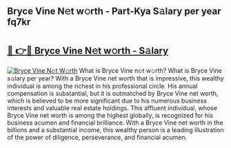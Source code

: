 ## Bryce Vine N𝚎t w𝚘rth - Part-Kya S𝚊lary per year fq7kr

# <h2><a href="http://gc0oer.nevu.top/?p=Bryce+Vine">🔗 👉🔴 Bryce Vine N𝚎t w𝚘rth - S𝚊lary</a></h2>

[![Bryce Vine N𝚎t W𝚘rth](https://i.imgur.com/Oavwk0R.jpeg)](http://gc0oer.nevu.top/?p=Bryce+Vine)
What is Bryce Vine n𝚎t w𝚘rth? What is Bryce Vine s𝚊lary per year?
With a Bryce Vine net worth that is impressive, this wealthy individual is among the richest in his professional circle. His annual compensation is substantial, but it is outmatched by Bryce Vine net worth, which is believed to be more significant due to his numerous business interests and valuable real estate holdings. This affluent individual, whose Bryce Vine net worth is among the highest globally, is recognized for his business acumen and financial brilliance. With a Bryce Vine net worth in the billions and a substantial income, this wealthy person is a leading illustration of the power of diligence, perseverance, and financial acumen.
